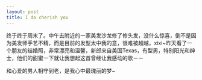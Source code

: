 ```yaml
---
layout: post
title: I do cherish you
---
```




终于终于周末了。中午去附近的一家美发沙龙修了修头发，没什么惊喜，倒不是因为美发师手艺不精，而是目前的发型太中我的意，很难被超越，xixi~昨天看了一个朋友的结婚照，非常漂亮和温馨，新郎来自美国Texas，有型男，特别阳光和绅士，他们的甜蜜一下就让我想起这首曾经让我感动的歌－－

和心爱的男人相守到老，是我心中最瑰丽的梦~
